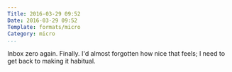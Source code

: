 ```yaml
---
Title: 2016-03-29 09:52
Date: 2016-03-29 09:52
Template: formats/micro
Category: micro
...
```


Inbox zero again. Finally. I'd almost forgotten how nice that feels; I need to get back to making it habitual.
